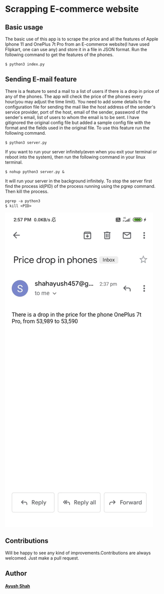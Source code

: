 # Scrapping E-commerce website

## Basic usage

The basic use of this app is to scrape the price and all the features of Apple Iphone 11
and OnePlus 7t Pro from an E-commerce website(I have used Flipkart, one can use any) and store it in a file in JSON format.
Run the following command to get the features of the phones.
```
$ python3 index.py
```

## Sending E-mail feature

There is a feature to send a mail to a list of users if there is a drop in price of any of the phones.
The app will check the price of the phones every hour(you may adjust the time limit). You need to add some
details to the configuration file for sending the mail like the host address of the sender's service provider,
port of the host, email of the sender, password of the sender's email, list of users to whom the email is to be 
sent. I have gitignored the original config file but added a sample config file with the format and the fields 
used in the original file.
To use this feature run the following command.
```
$ python3 server.py
```
If you want to run your server infinitely(even when you exit your terminal or reboot into the system),
then run the following command in your linux terminal.
```
$ nohup python3 server.py &
```
It will run your server in the background infinitely.
To stop the server first find the process id(PID) of the process running using the pgrep command.
Then kill the process.
```
pgrep -a python3
$ kill <PID>
```

![Screenshot of the mail](./images/img.jpeg)

## Contributions

Will be happy to see any kind of improvements.Contributions are always welcomed. Just make a pull request.

## Author

#### [Ayush Shah](https://github.com/shahayush457)
